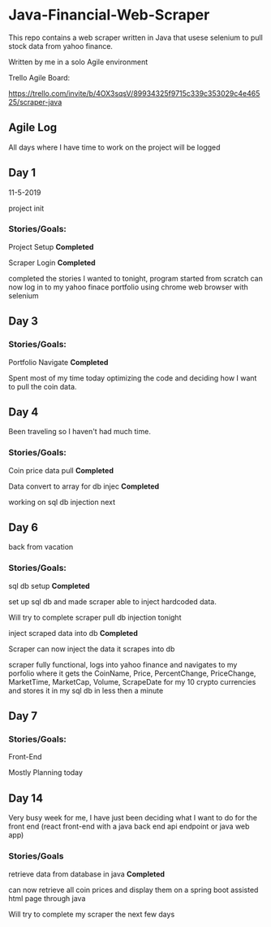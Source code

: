 # Java-Financial-Web-Scraper
This repo contains a web scraper written in Java that usese selenium to pull stock data from yahoo finance.



Written by me in a solo Agile environment

Trello Agile Board:

https://trello.com/invite/b/4OX3sqsV/89934325f9715c339c353029c4e46525/scraper-java


## Agile Log

All days where I have time to work on the project will be logged


## **Day 1**   

11-5-2019

project init

### Stories/Goals:

Project Setup **Completed**

Scraper Login **Completed**

completed the stories I wanted to tonight, program started from scratch can now log in to my yahoo finace portfolio using chrome web browser with selenium

## **Day 3**   


### Stories/Goals:

Portfolio Navigate **Completed**

Spent most of my time today optimizing the code and deciding how I want to pull the coin data.


## **Day 4**   

Been traveling so I haven't had much time.

### Stories/Goals:

Coin price data pull **Completed**

Data convert to array for db injec **Completed**

working on sql db injection next

## **Day 6**

back from vacation

### Stories/Goals:

sql db setup **Completed**

set up sql db and made scraper able to inject hardcoded data.

Will try to complete scraper pull db injection tonight



inject scraped data into db **Completed**

Scraper can now inject the data it scrapes into db

scraper fully functional, logs into yahoo finance and navigates to my porfolio where it gets the CoinName, Price, PercentChange, PriceChange, MarketTime, MarketCap, Volume, ScrapeDate for my 10 crypto currencies and stores it in my sql db in less then a minute

## **Day 7**


### Stories/Goals:

Front-End

Mostly Planning today


## **Day 14**

Very busy week for me, I have just been deciding what I want to do for the front end (react front-end with a java back end api endpoint or java web app)

### Stories/Goals

retrieve data from database in java **Completed**

can now retrieve all coin prices and display them on a spring boot assisted html page through java

Will try to complete my scraper the next few days











